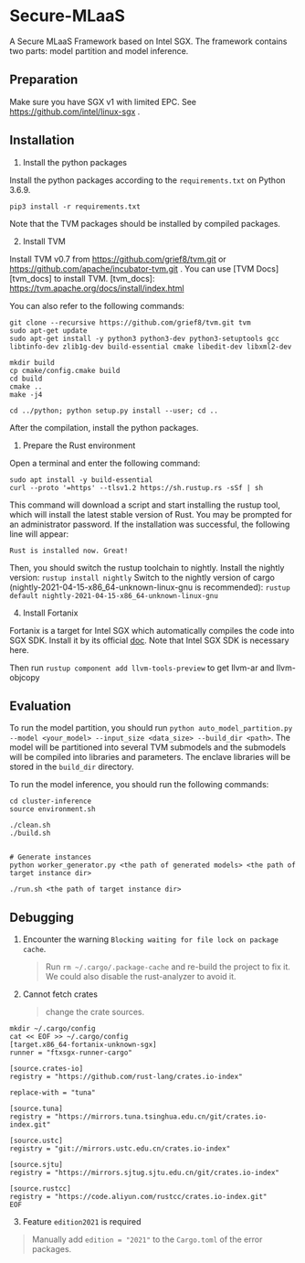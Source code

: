 # Secure-MLaaS
A Secure MLaaS Framework based on Intel SGX.
The framework contains two parts: model partition and model inference.


## Preparation

Make sure you have SGX v1 with limited EPC. See https://github.com/intel/linux-sgx .
## Installation 

1. Install the python packages

Install the python packages according to the `requirements.txt` on Python 3.6.9.

```
pip3 install -r requirements.txt
```

Note that the TVM packages should be installed by compiled packages. 

2. Install TVM

Install TVM v0.7 from https://github.com/grief8/tvm.git or https://github.com/apache/incubator-tvm.git . You can use [TVM Docs][tvm_docs] to install TVM.
[tvm_docs]: https://tvm.apache.org/docs/install/index.html

You can also refer to the following commands:
```shell
git clone --recursive https://github.com/grief8/tvm.git tvm
sudo apt-get update
sudo apt-get install -y python3 python3-dev python3-setuptools gcc libtinfo-dev zlib1g-dev build-essential cmake libedit-dev libxml2-dev

mkdir build
cp cmake/config.cmake build
cd build
cmake ..
make -j4

cd ../python; python setup.py install --user; cd ..
```

After the compilation, install the python packages.

1. Prepare the Rust environment

Open a terminal and enter the following command:
```
sudo apt install -y build-essential
curl --proto '=https' --tlsv1.2 https://sh.rustup.rs -sSf | sh
```
This command will download a script and start installing the rustup tool, which will install the latest stable version of Rust. You may be prompted for an administrator password.
If the installation was successful, the following line will appear:
```
Rust is installed now. Great!
```

Then, you should switch the rustup toolchain to nightly. 
Install the nightly version:
`rustup install nightly`
Switch to the nightly version of cargo (nightly-2021-04-15-x86_64-unknown-linux-gnu is recommended):
`rustup default nightly-2021-04-15-x86_64-unknown-linux-gnu`

4. Install Fortanix

Fortanix is a target for Intel SGX which automatically compiles the code into SGX SDK. Install it by its official [doc][doc]. Note that Intel SGX SDK is necessary here.

Then run `rustup component add llvm-tools-preview` to get llvm-ar and llvm-objcopy

[doc]: https://edp.fortanix.com/docs/installation/guide/
## Evaluation

To run the model partition, you should run `python auto_model_partition.py --model <your_model> --input_size <data_size> --build_dir <path>`. The model will be partitioned into several TVM submodels and the submodels will be compiled into libraries and parameters. The enclave libraries will be stored in the `build_dir` directory.

To run the model inference, you should run the following commands:
```
cd cluster-inference
source environment.sh

./clean.sh
./build.sh


# Generate instances
python worker_generator.py <the path of generated models> <the path of target instance dir>

./run.sh <the path of target instance dir>

```

<!-- # Build client
cd attest-client && cargo run --target x86_64-unknown-linux-gnu --features verbose --example attest_client -- -e 127.0.0.1:7710 -s 127.0.0.1:1234 -n 0

# Build SP
cd ra-sp && cargo run --target x86_64-unknown-linux-gnu --example tvm_user  -- -e 127.0.0.1:22000 -n 2

# Build Scheduler
cd scheduler;cargo build --target x86_64-fortanix-unknown-sgx --example scheduler

# Build and sign enclave

sgx-task-enclave is the template of worker enclaves. To generate the configurations and the codes of worker enclaves on demand, we set up a worker generator. The worker generator will generate the enclave code and the enclave library.
The enclave library will be signed by the following command:
python worker_generator.py <model_path> <target_dir>
<!-- (cd sgx-task-enclave && cargo build --target x86_64-fortanix-unknown-sgx ) && \
ftxsgx-elf2sgxs $TARGET --heap-size 0x10000000 --stack-size 0x800000 --threads 8 \
    --debug --output $TARGET_SGX && \
#sgxs-sign --key $KEY $TARGET_SGX $TARGET_DIR/$TARGET_NAME.sig -d --xfrm 7/0 --isvprodid 0 --isvsvn 0
sgxs-sign --key $KEY $TARGET_SGX $TARGET_SIG -d --xfrm 7/0 --isvprodid 0 --isvsvn 0 -->


## Debugging

1. Encounter the warning `Blocking waiting for file lock on package cache`.
   > Run `rm ~/.cargo/.package-cache` and re-build the project to fix it. We could also disable the rust-analyzer to avoid it.
   >
2. Cannot fetch crates
   > change the crate sources.
```
mkdir ~/.cargo/config
cat << EOF >> ~/.cargo/config
[target.x86_64-fortanix-unknown-sgx]
runner = "ftxsgx-runner-cargo"

[source.crates-io]
registry = "https://github.com/rust-lang/crates.io-index"

replace-with = "tuna"

[source.tuna]
registry = "https://mirrors.tuna.tsinghua.edu.cn/git/crates.io-index.git"

[source.ustc]
registry = "git://mirrors.ustc.edu.cn/crates.io-index"

[source.sjtu]
registry = "https://mirrors.sjtug.sjtu.edu.cn/git/crates.io-index"

[source.rustcc]
registry = "https://code.aliyun.com/rustcc/crates.io-index.git"
EOF
```

3. Feature `edition2021` is required
> Manually add `edition = "2021"` to the `Cargo.toml` of the error packages.
   
